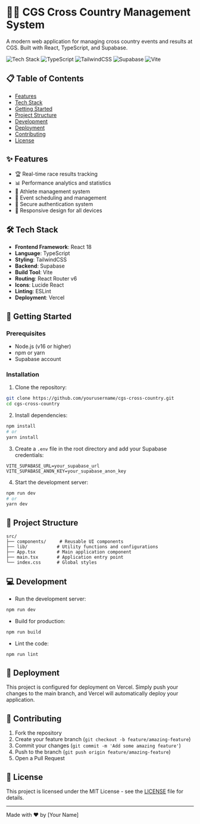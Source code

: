 # 🏃‍♂️ CGS Cross Country Management System

A modern web application for managing cross country events and results at CGS. Built with React, TypeScript, and Supabase.

![Tech Stack](https://img.shields.io/badge/React-20232A?style=for-the-badge&logo=react&logoColor=61DAFB)
![TypeScript](https://img.shields.io/badge/TypeScript-007ACC?style=for-the-badge&logo=typescript&logoColor=white)
![TailwindCSS](https://img.shields.io/badge/Tailwind_CSS-38B2AC?style=for-the-badge&logo=tailwind-css&logoColor=white)
![Supabase](https://img.shields.io/badge/Supabase-181818?style=for-the-badge&logo=supabase&logoColor=white)
![Vite](https://img.shields.io/badge/Vite-B73FE9?style=for-the-badge&logo=vite&logoColor=FFD62E)

## 📋 Table of Contents

- [Features](#-features)
- [Tech Stack](#-tech-stack)
- [Getting Started](#-getting-started)
- [Project Structure](#-project-structure)
- [Development](#-development)
- [Deployment](#-deployment)
- [Contributing](#-contributing)
- [License](#-license)

## ✨ Features

- 🏆 Real-time race results tracking
- 📊 Performance analytics and statistics
- 👥 Athlete management system
- 📅 Event scheduling and management
- 🔐 Secure authentication system
- 📱 Responsive design for all devices

## 🛠 Tech Stack

- **Frontend Framework**: React 18
- **Language**: TypeScript
- **Styling**: TailwindCSS
- **Backend**: Supabase
- **Build Tool**: Vite
- **Routing**: React Router v6
- **Icons**: Lucide React
- **Linting**: ESLint
- **Deployment**: Vercel

## 🚀 Getting Started

### Prerequisites

- Node.js (v16 or higher)
- npm or yarn
- Supabase account

### Installation

1. Clone the repository:
```bash
git clone https://github.com/yourusername/cgs-cross-country.git
cd cgs-cross-country
```

2. Install dependencies:
```bash
npm install
# or
yarn install
```

3. Create a `.env` file in the root directory and add your Supabase credentials:
```env
VITE_SUPABASE_URL=your_supabase_url
VITE_SUPABASE_ANON_KEY=your_supabase_anon_key
```

4. Start the development server:
```bash
npm run dev
# or
yarn dev
```

## 📁 Project Structure

```
src/
├── components/     # Reusable UI components
├── lib/           # Utility functions and configurations
├── App.tsx        # Main application component
├── main.tsx       # Application entry point
└── index.css      # Global styles
```

## 💻 Development

- Run the development server:
```bash
npm run dev
```

- Build for production:
```bash
npm run build
```

- Lint the code:
```bash
npm run lint
```

## 🚀 Deployment

This project is configured for deployment on Vercel. Simply push your changes to the main branch, and Vercel will automatically deploy your application.

## 🤝 Contributing

1. Fork the repository
2. Create your feature branch (`git checkout -b feature/amazing-feature`)
3. Commit your changes (`git commit -m 'Add some amazing feature'`)
4. Push to the branch (`git push origin feature/amazing-feature`)
5. Open a Pull Request

## 📄 License

This project is licensed under the MIT License - see the [LICENSE](LICENSE) file for details.

---

Made with ❤️ by [Your Name] 